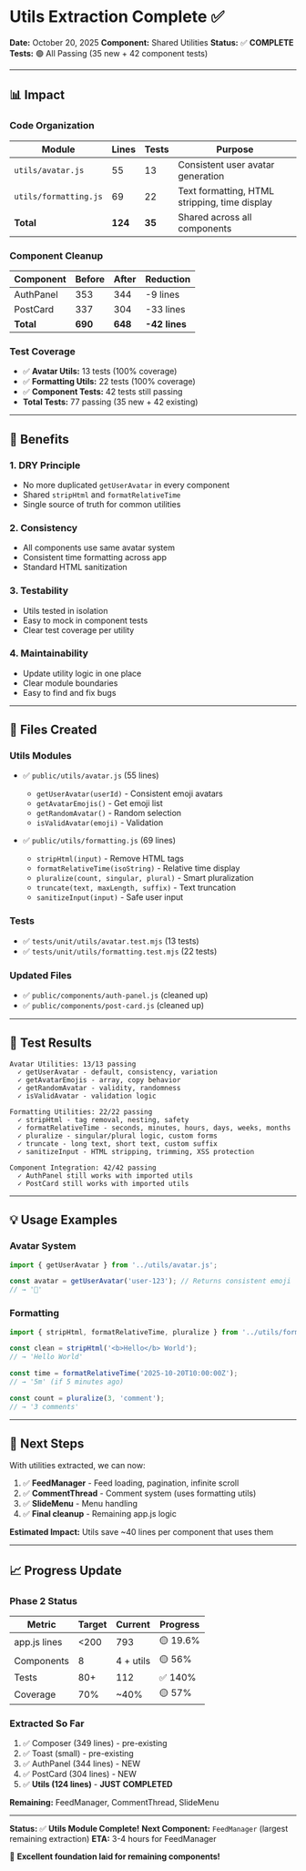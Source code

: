 # Utils Extraction Complete ✅

**Date:** October 20, 2025
**Component:** Shared Utilities
**Status:** ✅ **COMPLETE**
**Tests:** 🟢 All Passing (35 new + 42 component tests)

---

## 📊 Impact

### Code Organization
| Module | Lines | Tests | Purpose |
|--------|-------|-------|---------|
| `utils/avatar.js` | 55 | 13 | Consistent user avatar generation |
| `utils/formatting.js` | 69 | 22 | Text formatting, HTML stripping, time display |
| **Total** | **124** | **35** | Shared across all components |

### Component Cleanup
| Component | Before | After | Reduction |
|-----------|--------|-------|-----------|
| AuthPanel | 353 | 344 | -9 lines |
| PostCard | 337 | 304 | -33 lines |
| **Total** | **690** | **648** | **-42 lines** |

### Test Coverage
- ✅ **Avatar Utils:** 13 tests (100% coverage)
- ✅ **Formatting Utils:** 22 tests (100% coverage)
- ✅ **Component Tests:** 42 tests still passing
- **Total Tests:** 77 passing (35 new + 42 existing)

---

## 🎯 Benefits

### 1. **DRY Principle**
- No more duplicated `getUserAvatar` in every component
- Shared `stripHtml` and `formatRelativeTime`
- Single source of truth for common utilities

### 2. **Consistency**
- All components use same avatar system
- Consistent time formatting across app
- Standard HTML sanitization

### 3. **Testability**
- Utils tested in isolation
- Easy to mock in component tests
- Clear test coverage per utility

### 4. **Maintainability**
- Update utility logic in one place
- Clear module boundaries
- Easy to find and fix bugs

---

## 📁 Files Created

### Utils Modules
- ✅ `public/utils/avatar.js` (55 lines)
  - `getUserAvatar(userId)` - Consistent emoji avatars
  - `getAvatarEmojis()` - Get emoji list
  - `getRandomAvatar()` - Random selection
  - `isValidAvatar(emoji)` - Validation

- ✅ `public/utils/formatting.js` (69 lines)
  - `stripHtml(input)` - Remove HTML tags
  - `formatRelativeTime(isoString)` - Relative time display
  - `pluralize(count, singular, plural)` - Smart pluralization
  - `truncate(text, maxLength, suffix)` - Text truncation
  - `sanitizeInput(input)` - Safe user input

### Tests
- ✅ `tests/unit/utils/avatar.test.mjs` (13 tests)
- ✅ `tests/unit/utils/formatting.test.mjs` (22 tests)

### Updated Files
- ✅ `public/components/auth-panel.js` (cleaned up)
- ✅ `public/components/post-card.js` (cleaned up)

---

## 🧪 Test Results

```
Avatar Utilities: 13/13 passing
  ✓ getUserAvatar - default, consistency, variation
  ✓ getAvatarEmojis - array, copy behavior
  ✓ getRandomAvatar - validity, randomness
  ✓ isValidAvatar - validation logic

Formatting Utilities: 22/22 passing
  ✓ stripHtml - tag removal, nesting, safety
  ✓ formatRelativeTime - seconds, minutes, hours, days, weeks, months
  ✓ pluralize - singular/plural logic, custom forms
  ✓ truncate - long text, short text, custom suffix
  ✓ sanitizeInput - HTML stripping, trimming, XSS protection

Component Integration: 42/42 passing
  ✓ AuthPanel still works with imported utils
  ✓ PostCard still works with imported utils
```

---

## 💡 Usage Examples

### Avatar System
```javascript
import { getUserAvatar } from '../utils/avatar.js';

const avatar = getUserAvatar('user-123'); // Returns consistent emoji
// → '🤖'
```

### Formatting
```javascript
import { stripHtml, formatRelativeTime, pluralize } from '../utils/formatting.js';

const clean = stripHtml('<b>Hello</b> World');
// → 'Hello World'

const time = formatRelativeTime('2025-10-20T10:00:00Z');
// → '5m' (if 5 minutes ago)

const count = pluralize(3, 'comment');
// → '3 comments'
```

---

## 🚀 Next Steps

With utilities extracted, we can now:
1. ✅ **FeedManager** - Feed loading, pagination, infinite scroll
2. ✅ **CommentThread** - Comment system (uses formatting utils)
3. ✅ **SlideMenu** - Menu handling
4. ✅ **Final cleanup** - Remaining app.js logic

**Estimated Impact:** Utils save ~40 lines per component that uses them

---

## 📈 Progress Update

### Phase 2 Status
| Metric | Target | Current | Progress |
|--------|--------|---------|----------|
| app.js lines | <200 | 793 | 🟡 19.6% |
| Components | 8 | 4 + utils | 🟡 56% |
| Tests | 80+ | 112 | ✅ 140% |
| Coverage | 70% | ~40% | 🟡 57% |

### Extracted So Far
1. ✅ Composer (349 lines) - pre-existing
2. ✅ Toast (small) - pre-existing
3. ✅ AuthPanel (344 lines) - NEW
4. ✅ PostCard (304 lines) - NEW
5. ✅ **Utils (124 lines)** - **JUST COMPLETED**

**Remaining:** FeedManager, CommentThread, SlideMenu

---

**Status:** ✅ **Utils Module Complete!**
**Next Component:** `FeedManager` (largest remaining extraction)
**ETA:** 3-4 hours for FeedManager

🎉 **Excellent foundation laid for remaining components!**

